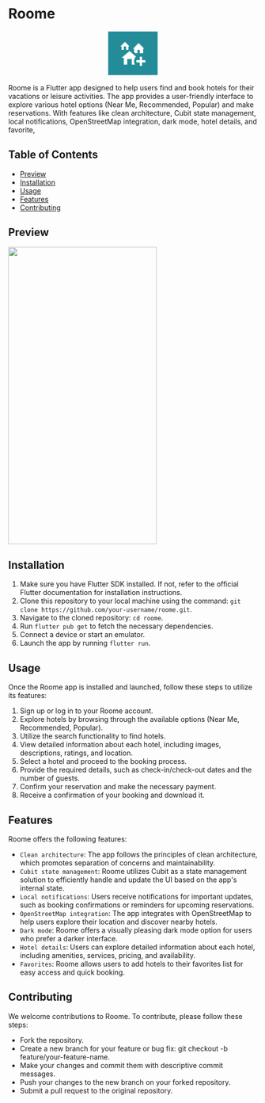 # Roome

<p align="center">
  <img src="assets/appIcon.png" alt="Roome Logo" width="100">
</p>

Roome is a Flutter app designed to help users find and book hotels for their vacations or leisure activities. The app provides a user-friendly interface to explore various hotel options (Near Me, Recommended, Popular) and make reservations. With features like clean architecture, Cubit state management, local notifications, OpenStreetMap integration, dark mode, hotel details, and favorite,

## Table of Contents

- [Preview](#preview)
- [Installation](#installation)
- [Usage](#usage)
- [Features](#features)
- [Contributing](#contributing)

## Preview

<div style="display: flex" > 
  <img style="display: inline-block" src="https://github.com/ahmedghaly15/Social-App/assets/108659381/3cec1455-b2ec-4179-aaf5-4e6f69e1302f" width= "300" height = "600"/>
</div>

## Installation

1. Make sure you have Flutter SDK installed. If not, refer to the official Flutter documentation for installation instructions.
2. Clone this repository to your local machine using the command: `git clone https://github.com/your-username/roome.git`.
3. Navigate to the cloned repository: `cd roome`.
4. Run `flutter pub get` to fetch the necessary dependencies.
5. Connect a device or start an emulator.
6. Launch the app by running `flutter run`.

## Usage

Once the Roome app is installed and launched, follow these steps to utilize its features:

1. Sign up or log in to your Roome account.
2. Explore hotels by browsing through the available options (Near Me, Recommended, Popular).
3. Utilize the search functionality to find hotels.
4. View detailed information about each hotel, including images, descriptions, ratings, and location.
5. Select a hotel and proceed to the booking process.
6. Provide the required details, such as check-in/check-out dates and the number of guests.
7. Confirm your reservation and make the necessary payment.
8. Receive a confirmation of your booking and download it.

## Features

Roome offers the following features:

- `Clean architecture`: The app follows the principles of clean architecture, which promotes separation of concerns and maintainability.
- `Cubit state management`: Roome utilizes Cubit as a state management solution to efficiently handle and update the UI based on the app's internal state.
- `Local notifications`: Users receive notifications for important updates, such as booking confirmations or reminders for upcoming reservations.
- `OpenStreetMap integration`: The app integrates with OpenStreetMap to help users explore their location and discover nearby hotels.
- `Dark mode`: Roome offers a visually pleasing dark mode option for users who prefer a darker interface.
- `Hotel details`: Users can explore detailed information about each hotel, including amenities, services, pricing, and availability.
- `Favorites`: Roome allows users to add hotels to their favorites list for easy access and quick booking.

## Contributing

We welcome contributions to Roome. To contribute, please follow these steps:

- Fork the repository.
- Create a new branch for your feature or bug fix: git checkout -b feature/your-feature-name.
- Make your changes and commit them with descriptive commit messages.
- Push your changes to the new branch on your forked repository.
- Submit a pull request to the original repository.
